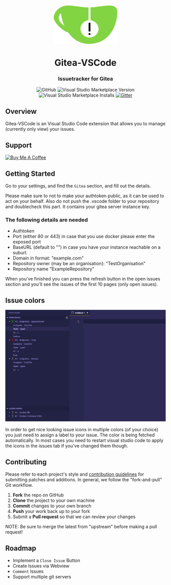 <div id="vscodium-logo" align="center">
    <br />
    <img src="https://github.com/IJustDev/Gitea-VSCode/raw/master/resources/icon-highres.png" alt="VSCodium Logo" width="200"/>
    <h1>Gitea-VSCode</h1>
    <h3>Issuetracker for Gitea</h3>
</div>

<div id="badges" align="center">

![GitHub](https://img.shields.io/github/license/ijustdev/gitea-vscode)
![Visual Studio Marketplace Version](https://img.shields.io/visual-studio-marketplace/v/ijustdev.gitea-vscode)
![Visual Studio Marketplace Installs](https://img.shields.io/visual-studio-marketplace/i/ijustdev.gitea-vscode)
[![Gitter](https://badges.gitter.im/Gitea-VSCode/community.svg)](https://gitter.im/Gitea-VSCode/community?utm_source=badge&utm_medium=badge&utm_campaign=pr-badge)

</div>

## Overview
Gitea-VSCode is an Visual Studio Code extension that allows you to manage (currently only view) your issues.

## Support
<a href="https://www.buymeacoffee.com/IJustDev" target="_blank"><img src="https://bmc-cdn.nyc3.digitaloceanspaces.com/BMC-button-images/custom_images/orange_img.png" alt="Buy Me A Coffee" style="height: auto !important;width: auto !important;" ></a>

## Getting Started

Go to your settings, and find the `Gitea` section, and fill out the details.

Please make sure to not to make your authtoken public, as it can be used to act on your behalf.
Also do not push the .vscode folder to your repository and doublecheck this part. It contains your gitea server instance key.

### The following details are needed

- Authtoken
- Port (either 80 or 443) in case that you use docker please enter the exposed port
- BaseURL (default to "") in case you have your instance reachable on a suburl.
- Domain in format: "example.com"
- Repository owner (may be an organisation): "TestOrganisation"
- Repository name "ExampleRepository"

When you've finished you can press the refresh button in the open issues section and you'll see the issues of the first 10 pages (only open issues).

## Issue colors

![Issues with multiple colors](./media/gitea-issues.png)

In order to get nice looking issue icons in multiple colors (of your choice) you just need to assign a label to your issue. The color is being fetched automatically. In most cases you need to restart visual studio code to apply the icons in the issues tab if you've changed them though.

## Contributing
Please refer to each project's style and [contribution guidelines](CONTRIBUTING.md) for submitting patches and additions. In general, we follow the "fork-and-pull" Git workflow.

 1. **Fork** the repo on GitHub
 2. **Clone** the project to your own machine
 3. **Commit** changes to your own branch
 4. **Push** your work back up to your fork
 5. Submit a **Pull request** so that we can review your changes

NOTE: Be sure to merge the latest from "upstream" before making a pull request!

## Roadmap

- Implement a `Close Issue` Button
- Create Issues via Webview
- `Comment` Issues
- Support multiple git servers


[logo]: resources/icon.png
